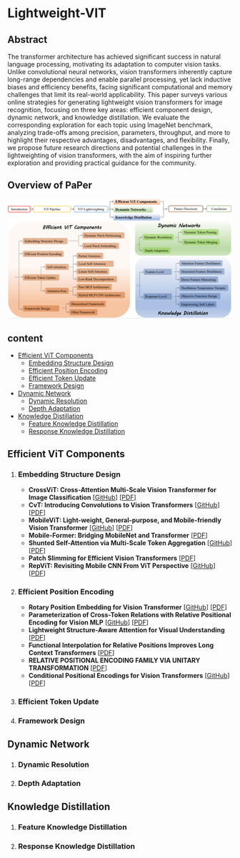 # Lightweight-VIT
## Abstract
The transformer architecture has achieved significant success in natural language processing, motivating its adaptation to computer vision tasks. 
Unlike convolutional neural networks, vision transformers inherently capture long-range dependencies and enable parallel processing, yet lack inductive biases and efficiency benefits, facing significant computational and memory challenges that limit its real-world applicability. 
This paper surveys various online strategies for generating lightweight vision transformers for image recognition, focusing on three key areas: efficient component design, dynamic network, and knowledge distillation. 
We evaluate the corresponding exploration for each topic using ImageNet benchmark, analyzing trade-offs among precision, parameters, throughput, and more to highlight their respective advantages, disadvantages, and flexibility. 
Finally, we propose future research directions and potential   challenges in the lightweighting of vision transformers, with the aim of inspiring further exploration and providing practical guidance for the community.
## Overview of PaPer
![overview](picture/overview.png)
## content
- [Efficient ViT Components](#efficient-vit-components)
  - [Embedding Structure Design](embedding-structure-design)
  - [Efficient Position Encoding](efficient-position-encoding)
  - [Efficient Token Update](efficient-token-update)
  - [Framework Design](framework-design)
- [Dynamic Network](#dynamic-network)
  - [Dynamic Resolution](dynamic-resolution)
  - [Depth Adaptation](depth-adaptation)
- [Knowledge Distillation](#knowledge-distillation)
  - [Feature Knowledge Distillation](feature-knowledge-distillation)
  - [Response Knowledge Distillation](response-knowledge-distillation)


## Efficient ViT Components
1. ### Embedding Structure Design
    - **CrossViT: Cross-Attention Multi-Scale Vision Transformer for Image Classification**
     [[GitHub](https://github.com/IBM/CrossViT)] [[PDF](https://arxiv.org/abs/2103.14899)]
    - **CvT: Introducing Convolutions to Vision Transformers**
     [[GitHub](https://github.com/leoxiaobin/CvT)] [[PDF](https://arxiv.org/pdf/2103.15808)]
    - **MobileViT: Light-weight, General-purpose, and Mobile-friendly Vision Transformer**
     [[GitHub](https://github.com/apple/ml-cvnets)] [[PDF](https://arxiv.org/abs/2103.15808)]
    - **Mobile-Former: Bridging MobileNet and Transformer**
     [[PDF](https://arxiv.org/abs/2108.05895)]
    - **Shunted Self-Attention via Multi-Scale Token Aggregation**
     [[GitHub](https://github.com/OliverRensu/Shunted-Transformer)] [[PDF](https://arxiv.org/abs/2111.15193)]
    - **Patch Slimming for Efficient Vision Transformers**
     [[PDF](https://arxiv.org/abs/2106.02852)]
    - **RepViT: Revisiting Mobile CNN From ViT Perspective**
      [[GitHub](https://github.com/THU-MIG/RepViT)] [[PDF](https://arxiv.org/abs/2307.09283)]
2. ### Efficient Position Encoding
   - **Rotary Position Embedding for Vision Transformer**
     [[GitHub](https://github.com/naver-ai/rope-vit)] [[PDF](https://arxiv.org/abs/2403.13298#:~:text=Rotary%20Position%20Embedding%20%28RoPE%29%20performs%20remarkably%20on%20language,in%20a%20way%20similar%20to%20the%20language%20domain.)]
    - **Parameterization of Cross-Token Relations with Relative Positional Encoding for Vision MLP**
      [[GitHub](https://github.com/Zhicaiwww/PosMLP)] [[PDF](https://arxiv.org/abs/2207.07284)]
    - **Lightweight Structure-Aware Attention for Visual Understanding**
      [[PDF](https://arxiv.org/abs/2211.16289v1)]
    - **Functional Interpolation for Relative Positions Improves Long Context Transformers**
      [[PDF](https://arxiv.org/abs/2310.04418)]
    - **RELATIVE POSITIONAL ENCODING FAMILY VIA UNITARY TRANSFORMATION**
      [[PDF](https://openreview.net/pdf?id=xMWFqb5Uyk)]
    - **Conditional Positional Encodings for Vision Transformers**
      [[GitHub](https://github.com/Meituan-AutoML/CPVT)] [[PDF](https://arxiv.org/abs/2102.10882)]
3. ### Efficient Token Update
4. ### Framework Design
## Dynamic Network
1. ### Dynamic Resolution
2. ### Depth Adaptation
## Knowledge Distillation
1. ### Feature Knowledge Distillation
2. ### Response Knowledge Distillation
